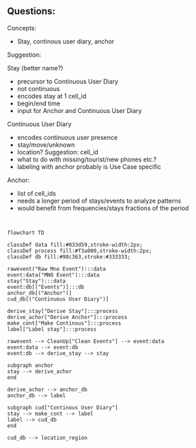## Questions:

Concepts:
- Stay, continous user diary, anchor

Suggestion:

Stay (better name?)
- precursor to Continuous User Diary
- not continuous
- encodes stay at 1 cell_id 
- begin/end time
- input for Anchor and Continuous User Diary

Continuous User Diary
- encodes continuous user presence
- stay/move/unknown
- location? Suggestion: cell_id
- what to do with missing/tourist/new phones etc.?
- labeling with anchor probably is Use Case specific

Anchor:
- list of cell_ids
- needs a longer period of stays/events to analyze patterns
- would benefit from frequencies/stays fractions of the period
```mermaid


flowchart TD

classDef data fill:#033d59,stroke-width:2px;
classDef process fill:#f3a000,stroke-width:2px;
classDef db fill:#98c363,stroke:#333333;

rawevent("Raw Mno Event"):::data
event:data("MNO Event"):::data
stay("Stay"):::data
event:db[("Events")]:::db
anchor_db[("Anchor")]
cud_db[("Continuous User Diary")]

derive_stay["Derive Stay"]:::process
derive_achor["Derive Anchor"]:::process
make_cont["Make Continous"]:::process
label["Label stay"]:::process

rawevent --> CleanUp["Clean Events"] --> event:data
event:data --> event:db
event:db --> derive_stay --> stay

subgraph anchor
stay --> derive_achor
end

derive_achor --> anchor_db
anchor_db --> label

subgraph cud["Continous User Diary"]
stay --> make_cont --> label
label --> cud_db
end

cud_db --> location_region


```

